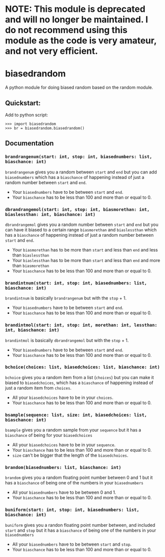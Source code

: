 # NOTE: This module is deprecated and will no longer be maintained. I do not recommend using this module as the code is very amateur, and not very efficient.

# biasedrandom

A python module for doing biased random based on the random module.

## Quickstart:

Add to python script:
```
>>> import biasedrandom
>>> br = biasedrandom.biasedrandom()
```
## Documentation
### ```brandrangenum(start: int, stop: int, biasednumbers: list, biaschance: int)```

```brandrangenum``` gives you a random between ```start``` and ```end``` but you can add ```biasednumbers``` which has a ```biaschance``` of happening instead of just a random number between ```start``` and ```end```.
 - Your ```biasednumbers``` have to be between ```start``` and ```end```.
 - Your ```biaschance``` has to be less than 100 and more than or equal to 0.


### ```dbrandrangemol(start: int, stop: int, biasmorethan: int, biaslessthan: int, biaschance: int)```

```dbrandrangemol``` gives you a random number between ```start``` and ```end``` but you can have it biased to a certain range ```biasmorethan``` and ```biaslessthan``` which has a ```biaschance``` of happening instead of just a random number between ```start``` and ```end```.
 - Your ```biasmorethan``` has to be more than ```start``` and less than ```end``` and less than ```biaslessthan```
 - Your ```biaslessthan``` has to be more than ```start``` and less than ```end``` and more than ```biasmorethan```
 - Your ```biaschance``` has to be less than 100 and more than or equal to 0.

### ```brandintnum(start: int, stop: int, biasednumbers: list, biaschance: int)```

```brandintnum``` is basically ```brandrangenum``` but with the ```stop``` + 1.
 - Your ```biasednumbers``` have to be between ```start``` and ```end```.
 - Your ```biaschance``` has to be less than 100 and more than or equal to 0.

### ```brandintmol(start: int, stop: int, morethan: int, lessthan: int, biaschance: int)```

```brandintmol``` is basically ```dbrandrangemol``` but with the ```stop``` + 1.
 - Your ```biasednumbers``` have to be between ```start``` and ```end```.
 - Your ```biaschance``` has to be less than 100 and more than or equal to 0.

### ```bchoice(choices: list, biasedchoices: list, biaschance: int)```

```bchoice``` gives you a random item from a list (```choices```) but you can make it biased to ```biasedchoices```, which has a ```biaschance``` of happening instead of just a random item from ```choices```.
 - All your ```biasedchoices``` have to be in your ```choices```.
 - Your ```biaschance``` has to be less than 100 and more than or equal to 0.

### ```bsample(sequence: list, size: int, biasedchoices: list, biaschance: int)```

```bsample``` gives you a random sample from your ```sequence```  but it has a ```biaschance``` of being for your ```biasedchoices```
 - All your ```biasedchoices``` have to be in your ```sequence```.
 - Your ```biaschance``` has to be less than 100 and more than or equal to 0.
 - ```size``` can't be bigger that the length of the ```biasedchoices```.

### ```brandom(biasednumbers: list, biaschance: int)```

```brandom``` gives you a random floating point number between 0 and 1 but it has a ```biaschance``` of being one of the numbers in your ```biasednumbers```
 - All your ```biasednumbers``` have to be between 0 and 1.
 - Your ```biaschance``` has to be less than 100 and more than or equal to 0.

### ```buniform(start: int, stop: int, biasednumbers: list, biaschance: int)```

```buniform``` gives you a randon floating point number between, and included ```start``` and ```stop``` but it has a ```biaschance``` of being one of the numbers in your ```biasednumbers```
 - All your ```biasednumbers``` have to be between ```start``` and ```stop```.
 - Your ```biaschance``` has to be less than 100 and more than or equal to 0.


